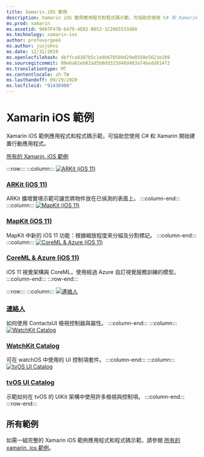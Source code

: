 ```yaml
---
title: Xamarin.iOS 範例
description: Xamarin iOS 範例應用程式和程式碼示範，可協助您使用 C# 和 Xamarin 開始建置行動應用程式。
ms.prod: xamarin
ms.assetid: 9407F47B-6479-4EB2-B052-1C26655334D8
ms.technology: xamarin-ios
author: profexorgeek
ms.author: jusjohns
ms.date: 12/31/2019
ms.openlocfilehash: 4bffca8387b5c1e0b670509d29e0550e5623e209
ms.sourcegitcommit: 00e6a61eb82ad5b0dd323d48d483a74bedd814f2
ms.translationtype: MT
ms.contentlocale: zh-TW
ms.lasthandoff: 09/29/2020
ms.locfileid: "91436908"
---
```

# <a name="xamarinios-samples"></a>Xamarin iOS 範例

Xamarin iOS 範例應用程式和程式碼示範，可協助您使用 C# 和 Xamarin 開始建置行動應用程式。

[所有的 Xamarin. iOS 範例](/samples/browse/?products=xamarin&term=Xamarin.iOS)

:::row:::
      :::column:::
[![ARKit (iOS 11)](images/arkit.png)](/samples/xamarin/ios-samples/ios11-arkitplacingobjects/)

### <a name="arkit-ios-11"></a>[ARKit (iOS 11)](/samples/xamarin/ios-samples/ios11-arkitplacingobjects/)

ARKit 擴增實境示範可讓您將物件放在已偵測的表面上。
    :::column-end:::
    :::column:::
[![MapKit (iOS 11)](images/mapkit.png)](/samples/xamarin/ios-samples/ios11-mapkitsample/)

### <a name="mapkit-ios-11"></a>[MapKit (iOS 11)](/samples/xamarin/ios-samples/ios11-mapkitsample/)

MapKit 中新的 iOS 11 功能：根據縮放程度來分組及分割標記。
    :::column-end:::
    :::column:::
[![CoreML & Azure (iOS 11) ](images/coremlazure.png)](/samples/xamarin/ios-samples/ios11-coremlazuremodel/)

### <a name="coreml--azure-ios-11"></a>[CoreML & Azure (iOS 11) ](/samples/xamarin/ios-samples/ios11-coremlazuremodel/)

iOS 11 視覺架構與 CoreML，使用經過 Azure 自訂視覺服務訓練的模型。
    :::column-end:::
:::row-end:::

:::row:::
    :::column:::
[![連絡人](images/contacts.png)](/samples/xamarin/ios-samples/contacts)

### <a name="contacts"></a>[連絡人](/samples/xamarin/ios-samples/contacts)

如何使用 ContactsUI 檢視控制器與屬性。
    :::column-end:::
    :::column:::
[![WatchKit Catalog](images/watchos.png)](/samples/xamarin/ios-samples/watchos-watchkitcatalog/)

### <a name="watchkit-catalog"></a>[WatchKit Catalog](/samples/xamarin/ios-samples/watchos-watchkitcatalog/)

可在 watchOS 中使用的 UI 控制項套件。
    :::column-end:::
    :::column:::
[![tvOS UI Catalog](images/tvosui.png)](/samples/xamarin/ios-samples/tvos-uicatalog/)

### <a name="tvos-ui-catalog"></a>[tvOS UI Catalog](/samples/xamarin/ios-samples/tvos-uicatalog/)

示範如何在 tvOS 的 UIKit 架構中使用許多檢視與控制項。
    :::column-end:::
:::row-end:::

## <a name="all-samples"></a>所有範例

如需一組完整的 Xamarin iOS 範例應用程式和程式碼示範，請參閱 [所有的 xamarin. ios 範例](/samples/browse/?products=xamarin&term=Xamarin.iOS)。